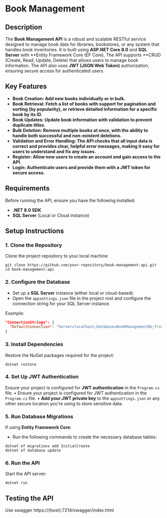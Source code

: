 # Book Management

## Description
The **Book Management API** is a robust and scalable RESTful service designed to manage book data for libraries, bookstores, or any system that handles book inventories. It is built using **ASP.NET Core 8.0** and **SQL Server** with **Entity Framework Core (EF Core), The API supports **CRUD (Create, Read, Update, Delete) that allows users to manage book information. The API also  uses **JWT (JSON Web Token)** authorization, ensuring secure access for authenticated users.

## Key Features 

* **Book Creation: Add new books individually or in bulk.**
* **Book Retrieval: Fetch a list of books with support for 
                pagination and sorting (by popularity), or retrieve detailed  information for a specific book by its ID.**
* **Book Updates: Update book information with validation to prevent duplicate titles.**
* **Bulk Deletion: Remove multiple books at once, with the ability to handle both successful and non-existent deletions.**
* **Validation and Error Handling: The API checks that all input data is correct and provides clear, helpful error messages, making it easy for users to understand and fix any issues.**
* **Register: Allow new users to create an account and gain access to the API.**
* **Login: Authenticate users and provide them with a JWT token for secure access.**

## Requirements
Before running the API, ensure you have the following installed:
* **.NET 8.0 SDK**
* **SQL Server** (Local or Cloud instance)

## Setup Instructions

### 1. Clone the Repository
Clone the project repository to your local machine
```
git clone https://github.com/your-repository/book-management-api.git
cd book-management-api
```

### 2. Configure the Database
* Set up a **SQL Server** instance (either local or cloud-based).
* Open the `appsettings.json` file in the project root and configure the connection string for your SQL Server instance.

Example:
```json
"ConnectionStrings": {
  "DefaultConnection": "Server=localhost;Database=BookManagementDb;Trusted_Connection=True;"
}
```

### 3. Install Dependencies
Restore the NuGet packages required for the project:
```
dotnet restore
```

### 4. Set Up JWT Authentication
Ensure your project is configured for **JWT authentication** in the `Program.cs` file.
• Ensure your project is configured for JWT authentication in the `Program.cs` file.
• **Add your JWT private key** to the `appsettings.json` or any other secure location you're using to store sensitive data.


### 5. Run Database Migrations
If using **Entity Framework Core**:
* Run the following commands to create the necessary database tables:
```
dotnet ef migrations add InitialCreate
dotnet ef database update
```

### 6. Run the API
Start the API server:
```
dotnet run
```

## Testing the API
Use swagger https://{host}:7214/swagger/index.html
